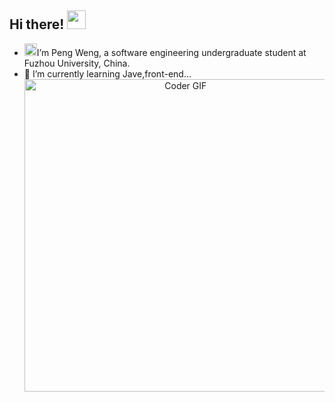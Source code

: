 ## Hi there! <img src="https://gitee.com/poldroc/typora-drawing-bed01/raw/master/imgs/202307091655633.gif" width="30">

- <img height="20" src="https://raw.githubusercontent.com/innng/innng/master/assets/kyubey.gif"/>I’m Peng Weng, a software engineering undergraduate student at Fuzhou University, China.
- 🌱 I’m currently learning Jave,front-end...
   <div align="center">
    <img src="https://media.giphy.com/media/SWoSkN6DxTszqIKEqv/giphy.gif" alt="Coder GIF" width="500">
   </div> 
<!--
**Poldroc/Poldroc** is a ✨ _special_ ✨ repository because its `README.md` (this file) appears on your GitHub profile.

Here are some ideas to get you started:

- 🔭 I’m currently working on ...
- 🌱 I’m currently learning ...
- 👯 I’m looking to collaborate on ...
- 🤔 I’m looking for help with ...
- 💬 Ask me about ...
- 📫 How to reach me: ...
- 😄 Pronouns: ...
- ⚡ Fun fact: ...
-->
